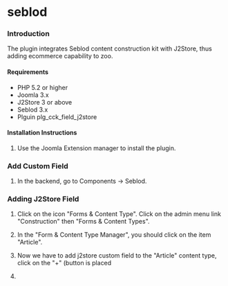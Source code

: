 # seblod

### Introduction

The plugin integrates Seblod content construction kit with J2Store, thus adding ecommerce capability to zoo. 

#### Requirements
* PHP 5.2 or higher
* Joomla 3.x
* J2Store 3 or above
* Seblod 3.x
* Plguin plg_cck_field_j2store

#### Installation Instructions 
1. Use the Joomla Extension manager to install the plugin.


### Add Custom Field 
1. In the backend, go to Components -> Seblod.

### Adding J2Store Field 
1. Click on the icon "Forms & Content Type". Click on the admin menu link "Construction" then "Forms & Content Types".

2. In the "Form & Content Type Manager", you should click on the item "Article".

3. Now we have to add j2store custom field to the "Article" content type, click on the "+" (button is placed 

4. 


 